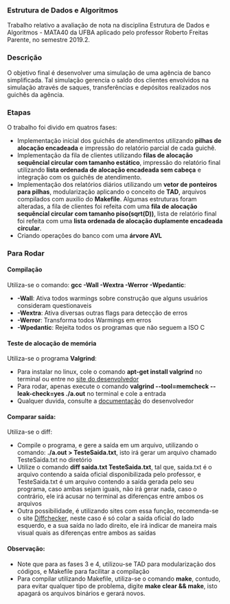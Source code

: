 ### Estrutura de Dados e Algoritmos
Trabalho relativo a avaliação de nota na disciplina Estrutura de Dados e Algoritmos - MATA40 da UFBA aplicado pelo professor Roberto Freitas Parente, no semestre 2019.2.

### Descrição
O objetivo final é desenvolver uma simulação de uma agência de banco simplificada. Tal simulação gerencia o saldo dos clientes envolvidos na simulação através de saques, transferências e depósitos realizados nos guichês da agência.

### Etapas
O trabalho foi divido em quatros fases:

* Implementação inicial dos guichês de atendimentos utilizando __pilhas de alocação encadeada__ e impressão do relatório parcial de cada guichê.
* Implementação da fila de clientes utilizando __filas de alocação sequêncial circular com tamanho estático__, impressão do relatório final utilizando __lista ordenada de alocação encadeada sem cabeça__ e integração com os guichês de atendimento.
* Implementação dos relatórios diários utilizando um __vetor de ponteiros para pilhas__, modularização aplicando o conceito de __TAD__, arquivos compilados com auxilio do __Makefile__. Algumas estruturas foram alteradas, a fila de clientes foi refeita com uma __fila de alocação sequêncial circular com tamanho piso(sqrt(D))__, lista de relatório final foi refeita com uma __lista ordenada de alocação duplamente encadeada circular__.
* Criando operações do banco com uma __árvore AVL__

### Para Rodar
#### Compilação
Utiliza-se o comando: __gcc -Wall -Wextra -Werror -Wpedantic__:
* __-Wall__: Ativa todos warmings sobre construção que alguns usuários consideram questionaveis
* __-Wextra__: Ativa diversas outras flags para detecção de erros
* __-Werror__: Transforma todos Warmings em erros
* __-Wpedantic__: Rejeita todos os programas que não seguem a ISO C

#### Teste de alocação de memória
Utiliza-se o programa __Valgrind__:
* Para instalar no linux, cole o comando __apt-get install valgrind__ no terminal ou entre no [site do desenvolvedor](http://valgrind.org/downloads/?src=www.discoversdk.com)
* Para rodar, apenas execute o comando __valgrind --tool=memcheck --leak-check=yes ./a.out__ no terminal e cole a entrada
* Qualquer duvida, consulte a [documentação](http://valgrind.org/docs/) do desenvolvedor

#### Comparar saída:
Utiliza-se o diff:
* Compile o programa, e gere a saída em um arquivo, utilizando o comando: __./a.out > TesteSaida.txt__, isto irá gerar um arquivo chamado TesteSaida.txt no diretório
* Utilize o comando __diff saida.txt TesteSaida.txt__, tal que, saida.txt é o arquivo contendo a saída oficial disponibilizada pelo professor, e TesteSaida.txt é um arquivo contendo a saída gerada pelo seu programa, caso ambas sejam iguais, não irá gerar nada, caso o contrário, ele irá acusar no terminal as diferenças entre ambos os arquivos
* Outra possibilidade, é utilizando sites com essa função, recomenda-se o site [Diffchecker](https://www.diffchecker.com/), neste caso é só colar a saída oficial do lado esquerdo, e a sua saída no lado direito, ele irá indicar de maneira mais visual quais as diferenças entre ambos as saídas

#### Observação:
* Note que para as fases 3 e 4, utilizou-se TAD para modularização dos códigos, e Makefile para facilitar a compilação
* Para compilar utilizando Makefile, utiliza-se o comando __make__, contudo, para evitar qualquer tipo de problema, digite __make clear && make__, isto apagará os arquivos binários e gerará novos.